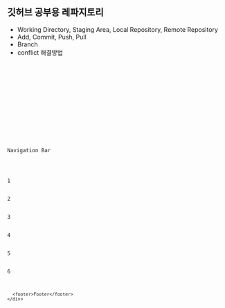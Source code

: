 ## 깃허브 공부용 레파지토리

- Working Directory, Staging Area, Local Repository, Remote Repository
- Add, Commit, Push, Pull
- Branch
- conflict 해결방법

<code>
<!DOCTYPE html>
<html lang="en">
<head>
  <meta charset="UTF-8">
  <meta name="viewport" content="width=device-width, initial-scale=1">
  <title>css</title>

  <link rel="stylesheet" href="style/main.css">
</head>
<body>
  <div class="container">
    <nav>Navigation Bar</nav>
    <div class="box-container">
      <div class="box">1</div>
      <div class="box">2</div>
      <div class="box">3</div>
      <div class="box">4</div>
      <div class="box">5</div>
      <div class="box">6</div>

      <footer>Footer</footer>
    </div>

  </div>
</body>
</html>
</code>
